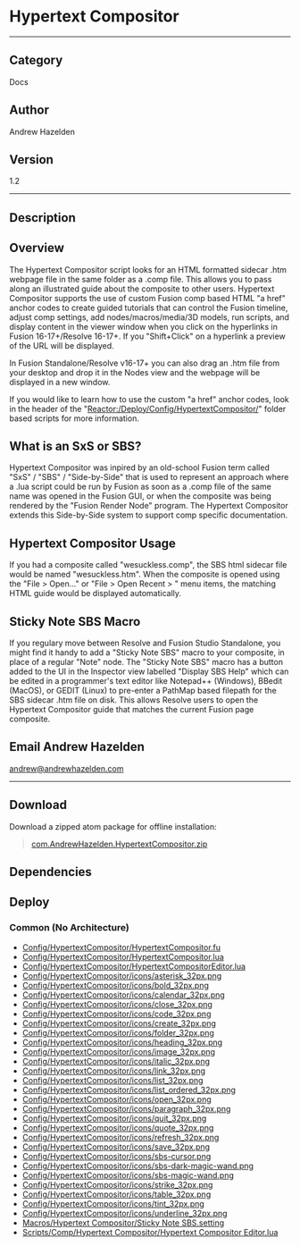 # Hypertext Compositor
___

## Category
Docs

## Author
Andrew Hazelden

## Version
1.2

___

## Description
<h2>Overview</h2>

<p>The Hypertext Compositor script looks for an HTML formatted sidecar .htm webpage file in the same folder as a .comp file. This allows you to pass along an illustrated guide about the composite to other users. Hypertext Compositor supports the use of custom Fusion comp based HTML "a href" anchor codes to create guided tutorials that can control the Fusion timeline, adjust comp settings, add nodes/macros/media/3D models, run scripts, and display content in the viewer window when you click on the hyperlinks in Fusion 16-17+/Resolve 16-17+. If you "Shift+Click" on a hyperlink a preview of the URL will be displayed.</p>

<p>In Fusion Standalone/Resolve v16-17+ you can also drag an .htm file from your desktop and drop it in the Nodes view and the webpage will be displayed in a new window.<p>

<p>If you would like to learn how to use the custom "a href" anchor codes, look in the header of the "<a href="Reactor:/Deploy/Config/HypertextCompositor/">Reactor:/Deploy/Config/HypertextCompositor/</a>" folder based scripts for more information.</p>

<h2>What is an SxS or SBS?</h2>

<p>Hypertext Compositor was inpired by an old-school Fusion term called "SxS" / "SBS" / "Side-by-Side" that is used to represent an approach where a .lua script could be run by Fusion as soon as a .comp file of the same name was opened in the Fusion GUI, or when the composite was being rendered by the "Fusion Render Node" program. The Hypertext Compositor extends this Side-by-Side system to support comp specific documentation.</p>

<h2>Hypertext Compositor Usage</h2>

<p>If you had a composite called "wesuckless.comp", the SBS html sidecar file would be named "wesuckless.htm". When the composite is opened using the "File &gt; Open..." or "File &gt; Open Recent &gt; " menu items, the matching HTML guide would be displayed automatically.</p>

<h2>Sticky Note SBS Macro</h2>

<p>If you regulary move between Resolve and Fusion Studio Standalone, you might find it handy to add a "Sticky Note SBS" macro to your composite, in place of a regular "Note" node. The "Sticky Note SBS" macro has a button added to the UI in the Inspector view labelled "Display SBS Help" which can be edited in a programmer's text editor like Notepad++ (Windows), BBedit (MacOS), or GEDIT (Linux) to pre-enter a PathMap based filepath for the SBS sidecar .htm file on disk. This allows Resolve users to open the Hypertext Compositor guide that matches the current Fusion page composite.</p>

<h2>Email Andrew Hazelden</h2>
<p><a href="mailto:andrew@andrewhazelden.com">andrew@andrewhazelden.com</a></p>


___

## Download

Download a zipped atom package for offline installation:
> [com.AndrewHazelden.HypertextCompositor.zip](https://gitlab.com/WeSuckLess/Reactor/-/archive/master/Reactor-master.zip?path=Atoms/com.AndrewHazelden.HypertextCompositor)  

## Dependencies

## Deploy

### Common (No Architecture)

<ul>
<li><a href="https://gitlab.com/WeSuckLess/Reactor/-/blob/master/Atoms/com.AndrewHazelden.HypertextCompositor/Config/HypertextCompositor/HypertextCompositor.fu?ref_type=heads">Config/HypertextCompositor/HypertextCompositor.fu</a></li>
<li><a href="https://gitlab.com/WeSuckLess/Reactor/-/blob/master/Atoms/com.AndrewHazelden.HypertextCompositor/Config/HypertextCompositor/HypertextCompositor.lua?ref_type=heads">Config/HypertextCompositor/HypertextCompositor.lua</a></li>
<li><a href="https://gitlab.com/WeSuckLess/Reactor/-/blob/master/Atoms/com.AndrewHazelden.HypertextCompositor/Config/HypertextCompositor/HypertextCompositorEditor.lua?ref_type=heads">Config/HypertextCompositor/HypertextCompositorEditor.lua</a></li>
<li><a href="https://gitlab.com/WeSuckLess/Reactor/-/blob/master/Atoms/com.AndrewHazelden.HypertextCompositor/Config/HypertextCompositor/icons/asterisk_32px.png?ref_type=heads">Config/HypertextCompositor/icons/asterisk_32px.png</a></li>
<li><a href="https://gitlab.com/WeSuckLess/Reactor/-/blob/master/Atoms/com.AndrewHazelden.HypertextCompositor/Config/HypertextCompositor/icons/bold_32px.png?ref_type=heads">Config/HypertextCompositor/icons/bold_32px.png</a></li>
<li><a href="https://gitlab.com/WeSuckLess/Reactor/-/blob/master/Atoms/com.AndrewHazelden.HypertextCompositor/Config/HypertextCompositor/icons/calendar_32px.png?ref_type=heads">Config/HypertextCompositor/icons/calendar_32px.png</a></li>
<li><a href="https://gitlab.com/WeSuckLess/Reactor/-/blob/master/Atoms/com.AndrewHazelden.HypertextCompositor/Config/HypertextCompositor/icons/close_32px.png?ref_type=heads">Config/HypertextCompositor/icons/close_32px.png</a></li>
<li><a href="https://gitlab.com/WeSuckLess/Reactor/-/blob/master/Atoms/com.AndrewHazelden.HypertextCompositor/Config/HypertextCompositor/icons/code_32px.png?ref_type=heads">Config/HypertextCompositor/icons/code_32px.png</a></li>
<li><a href="https://gitlab.com/WeSuckLess/Reactor/-/blob/master/Atoms/com.AndrewHazelden.HypertextCompositor/Config/HypertextCompositor/icons/create_32px.png?ref_type=heads">Config/HypertextCompositor/icons/create_32px.png</a></li>
<li><a href="https://gitlab.com/WeSuckLess/Reactor/-/blob/master/Atoms/com.AndrewHazelden.HypertextCompositor/Config/HypertextCompositor/icons/folder_32px.png?ref_type=heads">Config/HypertextCompositor/icons/folder_32px.png</a></li>
<li><a href="https://gitlab.com/WeSuckLess/Reactor/-/blob/master/Atoms/com.AndrewHazelden.HypertextCompositor/Config/HypertextCompositor/icons/heading_32px.png?ref_type=heads">Config/HypertextCompositor/icons/heading_32px.png</a></li>
<li><a href="https://gitlab.com/WeSuckLess/Reactor/-/blob/master/Atoms/com.AndrewHazelden.HypertextCompositor/Config/HypertextCompositor/icons/image_32px.png?ref_type=heads">Config/HypertextCompositor/icons/image_32px.png</a></li>
<li><a href="https://gitlab.com/WeSuckLess/Reactor/-/blob/master/Atoms/com.AndrewHazelden.HypertextCompositor/Config/HypertextCompositor/icons/italic_32px.png?ref_type=heads">Config/HypertextCompositor/icons/italic_32px.png</a></li>
<li><a href="https://gitlab.com/WeSuckLess/Reactor/-/blob/master/Atoms/com.AndrewHazelden.HypertextCompositor/Config/HypertextCompositor/icons/link_32px.png?ref_type=heads">Config/HypertextCompositor/icons/link_32px.png</a></li>
<li><a href="https://gitlab.com/WeSuckLess/Reactor/-/blob/master/Atoms/com.AndrewHazelden.HypertextCompositor/Config/HypertextCompositor/icons/list_32px.png?ref_type=heads">Config/HypertextCompositor/icons/list_32px.png</a></li>
<li><a href="https://gitlab.com/WeSuckLess/Reactor/-/blob/master/Atoms/com.AndrewHazelden.HypertextCompositor/Config/HypertextCompositor/icons/list_ordered_32px.png?ref_type=heads">Config/HypertextCompositor/icons/list_ordered_32px.png</a></li>
<li><a href="https://gitlab.com/WeSuckLess/Reactor/-/blob/master/Atoms/com.AndrewHazelden.HypertextCompositor/Config/HypertextCompositor/icons/open_32px.png?ref_type=heads">Config/HypertextCompositor/icons/open_32px.png</a></li>
<li><a href="https://gitlab.com/WeSuckLess/Reactor/-/blob/master/Atoms/com.AndrewHazelden.HypertextCompositor/Config/HypertextCompositor/icons/paragraph_32px.png?ref_type=heads">Config/HypertextCompositor/icons/paragraph_32px.png</a></li>
<li><a href="https://gitlab.com/WeSuckLess/Reactor/-/blob/master/Atoms/com.AndrewHazelden.HypertextCompositor/Config/HypertextCompositor/icons/quit_32px.png?ref_type=heads">Config/HypertextCompositor/icons/quit_32px.png</a></li>
<li><a href="https://gitlab.com/WeSuckLess/Reactor/-/blob/master/Atoms/com.AndrewHazelden.HypertextCompositor/Config/HypertextCompositor/icons/quote_32px.png?ref_type=heads">Config/HypertextCompositor/icons/quote_32px.png</a></li>
<li><a href="https://gitlab.com/WeSuckLess/Reactor/-/blob/master/Atoms/com.AndrewHazelden.HypertextCompositor/Config/HypertextCompositor/icons/refresh_32px.png?ref_type=heads">Config/HypertextCompositor/icons/refresh_32px.png</a></li>
<li><a href="https://gitlab.com/WeSuckLess/Reactor/-/blob/master/Atoms/com.AndrewHazelden.HypertextCompositor/Config/HypertextCompositor/icons/save_32px.png?ref_type=heads">Config/HypertextCompositor/icons/save_32px.png</a></li>
<li><a href="https://gitlab.com/WeSuckLess/Reactor/-/blob/master/Atoms/com.AndrewHazelden.HypertextCompositor/Config/HypertextCompositor/icons/sbs-cursor.png?ref_type=heads">Config/HypertextCompositor/icons/sbs-cursor.png</a></li>
<li><a href="https://gitlab.com/WeSuckLess/Reactor/-/blob/master/Atoms/com.AndrewHazelden.HypertextCompositor/Config/HypertextCompositor/icons/sbs-dark-magic-wand.png?ref_type=heads">Config/HypertextCompositor/icons/sbs-dark-magic-wand.png</a></li>
<li><a href="https://gitlab.com/WeSuckLess/Reactor/-/blob/master/Atoms/com.AndrewHazelden.HypertextCompositor/Config/HypertextCompositor/icons/sbs-magic-wand.png?ref_type=heads">Config/HypertextCompositor/icons/sbs-magic-wand.png</a></li>
<li><a href="https://gitlab.com/WeSuckLess/Reactor/-/blob/master/Atoms/com.AndrewHazelden.HypertextCompositor/Config/HypertextCompositor/icons/strike_32px.png?ref_type=heads">Config/HypertextCompositor/icons/strike_32px.png</a></li>
<li><a href="https://gitlab.com/WeSuckLess/Reactor/-/blob/master/Atoms/com.AndrewHazelden.HypertextCompositor/Config/HypertextCompositor/icons/table_32px.png?ref_type=heads">Config/HypertextCompositor/icons/table_32px.png</a></li>
<li><a href="https://gitlab.com/WeSuckLess/Reactor/-/blob/master/Atoms/com.AndrewHazelden.HypertextCompositor/Config/HypertextCompositor/icons/tint_32px.png?ref_type=heads">Config/HypertextCompositor/icons/tint_32px.png</a></li>
<li><a href="https://gitlab.com/WeSuckLess/Reactor/-/blob/master/Atoms/com.AndrewHazelden.HypertextCompositor/Config/HypertextCompositor/icons/underline_32px.png?ref_type=heads">Config/HypertextCompositor/icons/underline_32px.png</a></li>
<li><a href="https://gitlab.com/WeSuckLess/Reactor/-/blob/master/Atoms/com.AndrewHazelden.HypertextCompositor/Macros/Hypertext Compositor/Sticky Note SBS.setting?ref_type=heads">Macros/Hypertext Compositor/Sticky Note SBS.setting</a></li>
<li><a href="https://gitlab.com/WeSuckLess/Reactor/-/blob/master/Atoms/com.AndrewHazelden.HypertextCompositor/Scripts/Comp/Hypertext Compositor/Hypertext Compositor Editor.lua?ref_type=heads">Scripts/Comp/Hypertext Compositor/Hypertext Compositor Editor.lua</a></li>
</ul>
